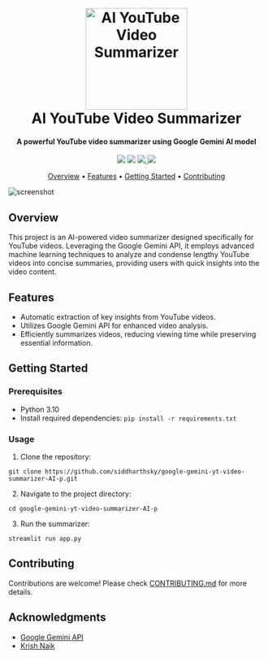 <h1 align="center">
  <br>
  <a href="https://github.com/siddharthsky/google-gemini-yt-video-summarizer-AI-p"><img src="https://i.imgur.com/Jk1wxO3.png" alt="AI YouTube Video Summarizer" width="200"></a>
  <br>
  AI YouTube Video Summarizer
  <br>
</h1>

<h4 align="center">A powerful YouTube video summarizer using Google Gemini AI model</h4>

<p align="center">
  <a href="https://github.com/siddharthsky/google-gemini-yt-video-summarizer-AI-p/issues"><img src="https://img.shields.io/github/issues/siddharthsky/google-gemini-yt-video-summarizer-AI-p"></a>
  <a href="https://github.com/siddharthsky/google-gemini-yt-video-summarizer-AI-p/stargazers"><img src="https://img.shields.io/github/stars/siddharthsky/google-gemini-yt-video-summarizer-AI-p"></a>
  <a href="YOUR_CONTRIBUTION_GUIDELINES">
    <img src="https://img.shields.io/badge/Contributions-Welcome-brightgreen.svg">
  </a>
  <a href="LICENSE_URL">
    <img src="https://img.shields.io/badge/License-MIT-blue.svg">
  </a>
</p>

<p align="center">
  <a href="#overview">Overview</a> •
  <a href="#features">Features</a> •
  <a href="#getting-started">Getting Started</a> •
  <a href="#contributing">Contributing</a> 
</p>

![screenshot](https://i.imgur.com/aR9KzlW.jpeg)

## Overview

This project is an AI-powered video summarizer designed specifically for YouTube videos. Leveraging the Google Gemini API, it employs advanced machine learning techniques to analyze and condense lengthy YouTube videos into concise summaries, providing users with quick insights into the video content.

## Features

- Automatic extraction of key insights from YouTube videos.
- Utilizes Google Gemini API for enhanced video analysis.
- Efficiently summarizes videos, reducing viewing time while preserving essential information.

## Getting Started

### Prerequisites

- Python 3.10
- Install required dependencies: `pip install -r requirements.txt`

### Usage

1. Clone the repository:
```
git clone https://github.com/siddharthsky/google-gemini-yt-video-summarizer-AI-p.git
```
2. Navigate to the project directory:
```
cd google-gemini-yt-video-summarizer-AI-p
```
3. Run the summarizer:
```
streamlit run app.py
```

## Contributing

Contributions are welcome! Please check [CONTRIBUTING.md](CONTRIBUTING.md) for more details.

## Acknowledgments

- [Google Gemini API](https://ai.google.dev/) 
- [Krish Naik](https://www.youtube.com/user/krishnaik06) 
